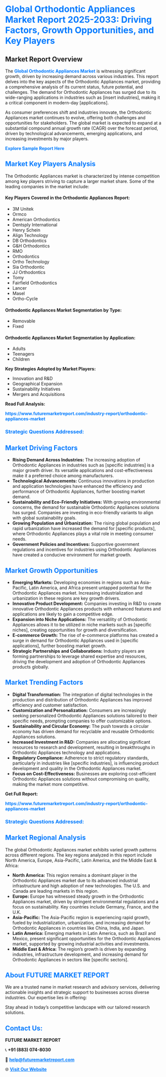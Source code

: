 <h1 style="color: #007BFF;">Global Orthodontic Appliances Market Report 2025-2033: Driving Factors, Growth Opportunities, and Key Players</h1>

<section id="overview">
<h2>Market Report Overview</h2>
<p>The <a href="https://www.futuremarketreport.com/industry-report/orthodontic-appliances-market" style="color: #007BFF; text-decoration: none;"><strong>Global Orthodontic Appliances Market</strong></a> is witnessing significant growth, driven by increasing demand across various industries. This report delves into the key aspects of the Orthodontic Appliances market, providing a comprehensive analysis of its current status, future potential, and challenges. The demand for Orthodontic Appliances has surged due to its wide-ranging applications in industries such as [insert industries], making it a critical component in modern-day [applications].</p>
<p>As consumer preferences shift and industries innovate, the Orthodontic Appliances market continues to evolve, offering both challenges and opportunities for stakeholders. The global market is expected to expand at a substantial compound annual growth rate (CAGR) over the forecast period, driven by technological advancements, emerging applications, and increasing investments by major players.</p>
</section>

<section id="overview">
<p><a href="https://www.futuremarketreport.com/request-sample/reportId=58762" style="color: #007BFF; text-decoration: none;"><strong>Explore Sample Report Here</strong></a></p>
</section>

<section id="key-players">
<h2 style="color: #007BFF;">Market Key Players Analysis</h2>
<p>The Orthodontic Appliances market is characterized by intense competition among key players striving to capture a larger market share. Some of the leading companies in the market include:</p>
<h4>Key Players Covered in the Orthodontic Appliances Report:</h4>
<ul><li>3M Unitek</li><li>Ormco</li><li>American Orthodontics</li><li>Dentsply International</li><li>Henry Schein</li><li>Align Technology</li><li>DB Orthodontics</li><li>G&amp;H Orthodontics</li><li>RMO</li><li>Orthodontics</li><li>Ortho Technology</li><li>Sia Orthodontic</li><li>JJ Orthodontics</li><li>Tomy</li><li>Fairfield Orthodontics</li><li>Lancer</li><li>Masel</li><li>Ortho-Cycle</li></ul>
<h4>Orthodontic Appliances Market Segmentation by Type:</h4>
<ul><li>Removable</li><li>Fixed</li></ul>

<h4>Orthodontic Appliances Market Segmentation by Application:</h4>
<ul><li>Adults</li><li>Teenagers</li><li>Children</li></ul>
<p><strong>Key Strategies Adopted by Market Players:</strong></p>
<ul>
<li>Innovation and R&D</li>
<li>Geographical Expansion</li>
<li>Sustainability Initiatives</li>
<li>Mergers and Acquisitions</li>
</ul>
</section>

<section>
<p><strong>Read Full Analysis: </strong></p><a href="https://www.futuremarketreport.com/industry-report/orthodontic-appliances-market" style="color: #007BFF; text-decoration: none;"><strong>https://www.futuremarketreport.com/industry-report/orthodontic-appliances-market</strong></a>
<h3 style="color: #007BFF;">Strategic Questions Addressed:</h3>
</section>

<section id="driving-factors">
<h2 style="color: #007BFF;">Market Driving Factors</h2>
<ul>
<li><strong>Rising Demand Across Industries:</strong> The increasing adoption of Orthodontic Appliances in industries such as [specific industries] is a major growth driver. Its versatile applications and cost-effectiveness make it a preferred choice among manufacturers.</li>
<li><strong>Technological Advancements:</strong> Continuous innovations in production and application technologies have enhanced the efficiency and performance of Orthodontic Appliances, further boosting market demand.</li>
<li><strong>Sustainability and Eco-Friendly Initiatives:</strong> With growing environmental concerns, the demand for sustainable Orthodontic Appliances solutions has surged. Companies are investing in eco-friendly variants to align with global sustainability goals.</li>
<li><strong>Growing Population and Urbanization:</strong> The rising global population and rapid urbanization have increased the demand for [specific products], where Orthodontic Appliances plays a vital role in meeting consumer needs.</li>
<li><strong>Government Policies and Incentives:</strong> Supportive government regulations and incentives for industries using Orthodontic Appliances have created a conducive environment for market growth.</li>
</ul>
</section>

<section id="growth-opportunities">
<h2 style="color: #007BFF;">Market Growth Opportunities</h2>
<ul>
<li><strong>Emerging Markets:</strong> Developing economies in regions such as Asia-Pacific, Latin America, and Africa present untapped potential for the Orthodontic Appliances market. Increasing industrialization and urbanization in these regions are key growth drivers.</li>
<li><strong>Innovative Product Development:</strong> Companies investing in R&D to create innovative Orthodontic Appliances products with enhanced features and applications are likely to gain a competitive edge.</li>
<li><strong>Expansion into Niche Applications:</strong> The versatility of Orthodontic Appliances allows it to be utilized in niche markets such as [specific niches], creating opportunities for growth and diversification.</li>
<li><strong>E-commerce Growth:</strong> The rise of e-commerce platforms has created a surge in demand for Orthodontic Appliances used in [specific applications], further boosting market growth.</li>
<li><strong>Strategic Partnerships and Collaborations:</strong> Industry players are forming partnerships to leverage shared expertise and resources, driving the development and adoption of Orthodontic Appliances products globally.</li>
</ul>
</section>

<section id="trending-factors">
<h2 style="color: #007BFF;">Market Trending Factors</h2>
<ul>
<li><strong>Digital Transformation:</strong> The integration of digital technologies in the production and distribution of Orthodontic Appliances has improved efficiency and customer satisfaction.</li>
<li><strong>Customization and Personalization:</strong> Consumers are increasingly seeking personalized Orthodontic Appliances solutions tailored to their specific needs, prompting companies to offer customizable options.</li>
<li><strong>Sustainability and Circular Economy:</strong> The push towards a circular economy has driven demand for recyclable and reusable Orthodontic Appliances solutions.</li>
<li><strong>Increased Investment in R&D:</strong> Companies are allocating significant resources to research and development, resulting in breakthroughs in Orthodontic Appliances technology and applications.</li>
<li><strong>Regulatory Compliance:</strong> Adherence to strict regulatory standards, particularly in industries like [specific industries], is influencing product development and quality in the Orthodontic Appliances market.</li>
<li><strong>Focus on Cost-Effectiveness:</strong> Businesses are exploring cost-efficient Orthodontic Appliances solutions without compromising on quality, making the market more competitive.</li>
</ul>
</section>

<section>
<p><strong>Get Full Report: </strong></p><a href="https://www.futuremarketreport.com/industry-report/orthodontic-appliances-market" style="color: #007BFF; text-decoration: none;"><strong>https://www.futuremarketreport.com/industry-report/orthodontic-appliances-market</strong></a>
<h3 style="color: #007BFF;">Strategic Questions Addressed:</h3>
</section>


<section id="regional-analysis">
<h2 style="color: #007BFF;">Market Regional Analysis</h2>
<p>The global Orthodontic Appliances market exhibits varied growth patterns across different regions. The key regions analyzed in this report include North America, Europe, Asia-Pacific, Latin America, and the Middle East & Africa:</p>
<ul>
<li><strong>North America:</strong> This region remains a dominant player in the Orthodontic Appliances market due to its advanced industrial infrastructure and high adoption of new technologies. The U.S. and Canada are leading markets in this region.</li>
<li><strong>Europe:</strong> Europe has witnessed steady growth in the Orthodontic Appliances market, driven by stringent environmental regulations and a focus on sustainability. Key countries include Germany, France, and the U.K.</li>
<li><strong>Asia-Pacific:</strong> The Asia-Pacific region is experiencing rapid growth, fueled by industrialization, urbanization, and increasing demand for Orthodontic Appliances in countries like China, India, and Japan.</li>
<li><strong>Latin America:</strong> Emerging markets in Latin America, such as Brazil and Mexico, present significant opportunities for the Orthodontic Appliances market, supported by growing industrial activities and investments.</li>
<li><strong>Middle East & Africa:</strong> The region’s growth is driven by expanding industries, infrastructure development, and increasing demand for Orthodontic Appliances in sectors like [specific sectors].</li>
</ul>
</section>

<footer>
<h2 style="color: #007BFF;">About FUTURE MARKET REPORT</h2>
<p>We are a trusted name in market research and advisory services, delivering actionable insights and strategic support to businesses across diverse industries. Our expertise lies in offering:</p>

<p>Stay ahead in today’s competitive landscape with our tailored research solutions.</p>

<h2 style="color: #007BFF;">Contact Us:</h2>
<p><strong>FUTURE MARKET REPORT</strong></p>
<p>📞 <strong>+91 (883) 074-8030</strong></p>
<p>📧 <strong><a href="mailto:help@futuremarketreport.com" style="color: #007BFF;">help@futuremarketreport.com</a></strong></p>
<p>🌐 <strong><a href="https://www.futuremarketreport.com/" style="color: #007BFF;">Visit Our Website</a></strong></p>
</footer>